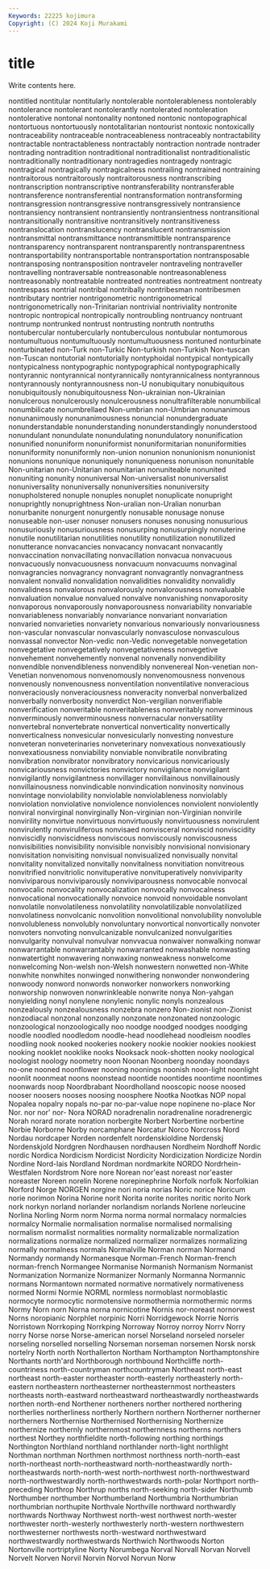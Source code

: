 ```yaml
---
Keywords: 22225 kojimura
Copyright: (C) 2024 Koji Murakami
---
```


# title

Write contents here.



nontitled
nontitular nontitularly nontolerable nontolerableness nontolerably nontolerance nontolerant nontolerantly nontolerated nontoleration
nontolerative nontonal nontonality nontoned nontonic nontopographical nontortuous nontortuously nontotalitarian nontourist
nontoxic nontoxically nontraceability nontraceable nontraceableness nontraceably nontractability nontractable nontractableness nontractably
nontraction nontrade nontrader nontrading nontradition nontraditional nontraditionalist nontraditionalistic nontraditionally nontraditionary
nontragedies nontragedy nontragic nontragical nontragically nontragicalness nontrailing nontrained nontraining nontraitorous
nontraitorously nontraitorousness nontranscribing nontranscription nontranscriptive nontransferability nontransferable nontransference nontransferential nontransformation
nontransforming nontransgression nontransgressive nontransgressively nontransience nontransiency nontransient nontransiently nontransientness nontransitional
nontransitionally nontransitive nontransitively nontransitiveness nontranslocation nontranslucency nontranslucent nontransmission nontransmittal nontransmittance
nontransmittible nontransparence nontransparency nontransparent nontransparently nontransparentness nontransportability nontransportable nontransportation nontransposable
nontransposing nontransposition nontraveler nontraveling nontraveller nontravelling nontraversable nontreasonable nontreasonableness nontreasonably
nontreatable nontreated nontreaties nontreatment nontreaty nontrespass nontrial nontribal nontribally nontribesman
nontribesmen nontributary nontrier nontrigonometric nontrigonometrical nontrigonometrically non-Trinitarian nontrivial nontriviality nontronite
nontropic nontropical nontropically nontroubling nontruancy nontruant nontrump nontrunked nontrust nontrusting
nontruth nontruths nontubercular nontubercularly nontuberculous nontubular nontumorous nontumultuous nontumultuously nontumultuousness
nontuned nonturbinate nonturbinated non-Turk non-Turkic Non-turkish non-Turkish Non-tuscan non-Tuscan nontutorial
nontutorially nontyphoidal nontypical nontypically nontypicalness nontypographic nontypographical nontypographically nontyrannic nontyrannical
nontyrannically nontyrannicalness nontyrannous nontyrannously nontyrannousness non-U nonubiquitary nonubiquitous nonubiquitously nonubiquitousness
Non-ukrainian non-Ukrainian nonulcerous nonulcerously nonulcerousness nonultrafilterable nonumbilical nonumbilicate nonumbrellaed Non-umbrian
non-Umbrian nonunanimous nonunanimously nonunanimousness nonuncial nonundergraduate nonunderstandable nonunderstanding nonunderstandingly nonunderstood
nonundulant nonundulate nonundulating nonundulatory nonunification nonunified nonuniform nonuniformist nonuniformitarian nonuniformities
nonuniformity nonuniformly non-union nonunion nonunionism nonunionist nonunions nonunique nonuniquely nonuniqueness
nonunison nonunitable Non-unitarian non-Unitarian nonunitarian nonuniteable nonunited nonuniting nonunity nonuniversal
Non-universalist nonuniversalist nonuniversality nonuniversally nonuniversities nonuniversity nonupholstered nonuple nonuples nonuplet
nonuplicate nonupright nonuprightly nonuprightness Non-uralian non-Uralian nonurban nonurbanite nonurgent nonurgently
nonusable nonusage nonuse nonuseable non-user nonuser nonusers nonuses nonusing nonusurious
nonusuriously nonusuriousness nonusurping nonusurpingly nonuterine nonutile nonutilitarian nonutilities nonutility nonutilization
nonutilized nonutterance nonvacancies nonvacancy nonvacant nonvacantly nonvaccination nonvacillating nonvacillation nonvacua
nonvacuous nonvacuously nonvacuousness nonvacuum nonvacuums nonvaginal nonvagrancies nonvagrancy nonvagrant nonvagrantly
nonvagrantness nonvalent nonvalid nonvalidation nonvalidities nonvalidity nonvalidly nonvalidness nonvalorous nonvalorously
nonvalorousness nonvaluable nonvaluation nonvalue nonvalued nonvalve nonvanishing nonvaporosity nonvaporous nonvaporously
nonvaporousness nonvariability nonvariable nonvariableness nonvariably nonvariance nonvariant nonvariation nonvaried nonvarieties
nonvariety nonvarious nonvariously nonvariousness non-vascular nonvascular nonvascularly nonvasculose nonvasculous nonvassal
nonvector Non-vedic non-Vedic nonvegetable nonvegetation nonvegetative nonvegetatively nonvegetativeness nonvegetive nonvehement
nonvehemently nonvenal nonvenally nonvendibility nonvendible nonvendibleness nonvendibly nonvenereal Non-venetian non-Venetian
nonvenomous nonvenomously nonvenomousness nonvenous nonvenously nonvenousness nonventilation nonventilative nonveracious nonveraciously
nonveraciousness nonveracity nonverbal nonverbalized nonverbally nonverbosity nonverdict Non-vergilian nonverifiable nonverification
nonveritable nonveritableness nonveritably nonverminous nonverminously nonverminousness nonvernacular nonversatility nonvertebral nonvertebrate
nonvertical nonverticality nonvertically nonverticalness nonvesicular nonvesicularly nonvesting nonvesture nonveteran nonveterinaries
nonveterinary nonvexatious nonvexatiously nonvexatiousness nonviability nonviable nonvibratile nonvibrating nonvibration nonvibrator
nonvibratory nonvicarious nonvicariously nonvicariousness nonvictories nonvictory nonvigilance nonvigilant nonvigilantly nonvigilantness
nonvillager nonvillainous nonvillainously nonvillainousness nonvindicable nonvindication nonvinosity nonvinous nonvintage nonviolability
nonviolable nonviolableness nonviolably nonviolation nonviolative nonviolence nonviolences nonviolent nonviolently nonviral
nonvirginal nonvirginally Non-virginian non-Virginian nonvirile nonvirility nonvirtue nonvirtuous nonvirtuously nonvirtuousness
nonvirulent nonvirulently nonviruliferous nonvisaed nonvisceral nonviscid nonviscidity nonviscidly nonviscidness nonviscous
nonviscously nonviscousness nonvisibilities nonvisibility nonvisible nonvisibly nonvisional nonvisionary nonvisitation nonvisiting
nonvisual nonvisualized nonvisually nonvital nonvitality nonvitalized nonvitally nonvitalness nonvitiation nonvitreous
nonvitrified nonvitriolic nonvituperative nonvituperatively nonviviparity nonviviparous nonviviparously nonviviparousness nonvocable nonvocal
nonvocalic nonvocality nonvocalization nonvocally nonvocalness nonvocational nonvocationally nonvoice nonvoid nonvoidable
nonvolant nonvolatile nonvolatileness nonvolatility nonvolatilizable nonvolatilized nonvolatiness nonvolcanic nonvolition nonvolitional
nonvolubility nonvoluble nonvolubleness nonvolubly nonvoluntary nonvortical nonvortically nonvoter nonvoters nonvoting
nonvulcanizable nonvulcanized nonvulgarities nonvulgarity nonvulval nonvulvar nonvvacua nonwaiver nonwalking nonwar
nonwarrantable nonwarrantably nonwarranted nonwashable nonwasting nonwatertight nonwavering nonwaxing nonweakness nonwelcome
nonwelcoming Non-welsh non-Welsh nonwestern nonwetted non-White nonwhite nonwhites nonwinged nonwithering
nonwonder nonwondering nonwoody nonword nonwords nonworker nonworkers nonworking nonworship nonwoven
nonwrinkleable nonwrite nonya Non-yahgan nonyielding nonyl nonylene nonylenic nonylic nonyls
nonzealous nonzealously nonzealousness nonzebra nonzero Non-zionist non-Zionist nonzodiacal nonzonal nonzonally
nonzonate nonzonated nonzoologic nonzoological nonzoologically noo noodge noodged noodges noodging
noodle noodled noodledom noodle-head noodlehead noodleism noodles noodling nook nooked
nookeries nookery nookie nookier nookies nookiest nooking nooklet nooklike nooks
Nooksack nook-shotten nooky noological noologist noology noometry noon Noonan Noonberg
noonday noondays no-one nooned noonflower nooning noonings noonish noon-light noonlight
noonlit noonmeat noons noonstead noontide noontides noontime noontimes noonwards noop
Noordbrabant Noordholland nooscopic noose noosed nooser noosers nooses noosing noosphere
Nootka Nootkas NOP nopal Nopalea nopalry nopals no-par no-par-value nope
nopinene no-place Nor Nor. nor nor' nor- Nora NORAD noradrenalin
noradrenaline noradrenergic Norah norard norate noration norbergite Norbert Norbertine norbertine
Norbie Norborne Norby norcamphane Norcatur Norco Norcross Nord Nordau nordcaper
Norden nordenfelt nordenskioldine Nordenskj Nordenskjold Nordgren Nordhausen nordhausen Nordheim Nordhoff
Nordic nordic Nordica Nordicism Nordicist Nordicity Nordicization Nordicize Nordin Nordine
Nord-lais Nordland Nordman nordmarkite NORDO Nordrhein-Westfalen Nordstrom Nore nore Norean
nor'east noreast nor'easter noreaster Noreen norelin Norene norepinephrine Norfolk norfolk
Norfolkian Norford Norge NORGEN norgine nori noria norias Noric norice
Noricum norie norimon Norina Norine norit Norita norite norites noritic
norito Nork nork norkyn norland norlander norlandism norlands Norlene norleucine
Norlina Norling Norm norm Norma norma normal normalacy normalcies normalcy
Normalie normalisation normalise normalised normalising normalism normalist normalities normality normalizable
normalization normalizations normalize normalized normalizer normalizes normalizing normally normalness normals
Normalville Norman norman Normand Normandy normandy Normanesque Norman-French Norman-french norman-french
Normangee Normanise Normanish Normanism Normanist Normanization Normanize Normanizer Normanly Normanna
Normannic normans Normantown normated normative normatively normativeness normed Normi Normie
NORML normless normoblast normoblastic normocyte normocytic normotensive normothermia normothermic norms
Normy Norn norn Norna norna nornicotine Nornis nor-noreast nornorwest Norns
noropianic Norphlet norpinic Norri Norridgewock Norrie Norris Norristown Norrkoping Norrkping
Norroway Norroy norroy Norrv Norry norry Norse norse Norse-american norsel
Norseland norseled norseler norseling norselled norselling Norseman norseman norsemen Norsk
norsk nortelry North north Northallerton Northam Northampton Northamptonshire Northants north'ard
Northborough northbound Northcliffe north-countriness north-countryman northcountryman Northeast north-east northeast north-easter
northeaster north-easterly northeasterly north-eastern northeastern northeasterner northeasternmost northeasters northeasts north-eastward
northeastward northeastwardly northeastwards northen north-end Northener northeners norther northered northering
northerlies northerliness northerly Northern northern Northerner northerner northerners Northernise Northernised
Northernising Northernize northernize northernly northernmost northernness northerns northers northest Northey
northfieldite north-following northing northings Northington Northland northland northlander north-light northlight
Northman northman Northmen northmost northness north-north-east north-northeast north-northeastward north-northeastwardly north-northeastwards
north-north-west north-northwest north-northwestward north-northwestwardly north-northwestwards north-polar Northport north-preceding Northrop Northrup
norths north-seeking north-sider Northumb Northumber northumber Northumberland Northumbria Northumbrian northumbrian
northupite Northvale Northville northward northwardly northwards Northway Northwest north-west northwest
north-wester northwester north-westerly northwesterly north-western northwestern northwesterner northwests north-westward northwestward
northwestwardly northwestwards Northwich Northwoods Norton Nortonville nortriptyline Norty Norumbega Norval
Norvall Norvan Norvell Norvelt Norven Norvil Norvin Norvol Norvun Norw
